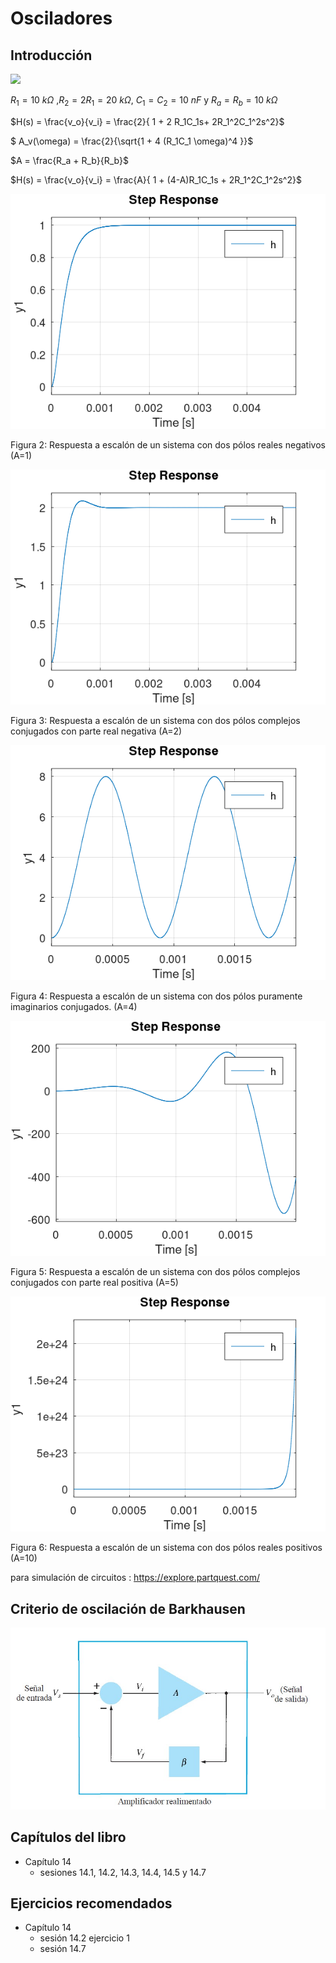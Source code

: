 # Osciladores

## Introducción

<img src="https://julianodb.github.io/electronic_circuits_diagrams/sallen_key_low_2_with_gain.png" width="400"> 

$R_1=10\ k\Omega$ ,$R_2= 2 R_1 = 20\ k\Omega$, $C_1=C_2=10\ nF$ y $R_a=R_b=10\ k\Omega$

$H(s) = \frac{v_o}{v_i} = \frac{2}{ 1 + 2 R_1C_1s+ 2R_1^2C_1^2s^2}$

$ A_v(\omega) = \frac{2}{\sqrt{1 + 4 (R_1C_1 \omega)^4 }}$

$A = \frac{R_a + R_b}{R_b}$

$H(s) = \frac{v_o}{v_i} = \frac{A}{ 1 + (4-A)R_1C_1s + 2R_1^2C_1^2s^2}$

![21_1](../img/21_1.png)

Figura 2: Respuesta a escalón de un sistema con dos pólos reales negativos (A=1)


![21_2](../img/21_2.png)

Figura 3: Respuesta a escalón de un sistema con dos pólos complejos conjugados con parte real negativa (A=2)

![21_3](../img/21_3.png)

Figura 4: Respuesta a escalón de un sistema con dos pólos puramente imaginarios conjugados. (A=4)

![21_4](../img/21_4.png)

Figura 5: Respuesta a escalón de un sistema con dos pólos complejos conjugados con parte real positiva (A=5)

![21_5](../img/21_5.png)

Figura 6: Respuesta a escalón de un sistema con dos pólos reales positivos (A=10)

para simulación de circuitos : https://explore.partquest.com/

## Criterio de oscilación de Barkhausen

![abeta](../img/abeta.jpg)

## Capítulos del libro
- Capítulo 14
   - sesiones 14.1, 14.2, 14.3, 14.4, 14.5 y 14.7
   
## Ejercicios recomendados
- Capítulo 14
  - sesión 14.2 ejercicio 1
  - sesión 14.7
